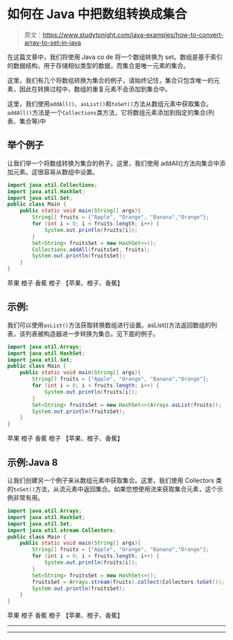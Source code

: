 # 如何在 Java 中把数组转换成集合

> 原文：<https://www.studytonight.com/java-examples/how-to-convert-array-to-set-in-java>

在这篇文章中，我们将使用 Java co de 将一个数组转换为 set。数组是基于索引的数据结构，用于存储相似类型的数据，而集合是唯一元素的集合。

这里，我们有几个将数组转换为集合的例子，请始终记住，集合只包含唯一的元素，因此在转换过程中，数组的重复元素不会添加到集合中。

这里，我们使用`addAll()`、`asList()`和`toSet()`方法从数组元素中获取集合。`addAll()`方法是一个`Collections`类方法，它将数组元素添加到指定的集合(列表、集合等)中

## 举个例子

让我们举一个将数组转换为集合的例子。这里，我们使用 addAll()方法向集合中添加元素。这很容易从数组中设置。

```java
import java.util.Collections;
import java.util.HashSet;
import java.util.Set;
public class Main {
	public static void main(String[] args){
		String[] fruits = {"Apple", "Orange", "Banana","Orange"};
		for (int i = 0; i < fruits.length; i++) {
			System.out.println(fruits[i]);
		}
		Set<String> fruitsSet = new HashSet<>();
		Collections.addAll(fruitsSet, fruits);
		System.out.println(fruitsSet);	
	}
}
```

苹果
橙子
香蕉
橙子
【苹果、橙子、香蕉】

## 示例:

我们可以使用`asList()`方法获取转换数组进行设置。asList()方法返回数组的列表，该列表被构造器进一步转换为集合。见下面的例子。

```java
import java.util.Arrays;
import java.util.HashSet;
import java.util.Set;
public class Main {
	public static void main(String[] args){
		String[] fruits = {"Apple", "Orange", "Banana","Orange"};
		for (int i = 0; i < fruits.length; i++) {
			System.out.println(fruits[i]);
		}
		Set<String> fruitsSet = new HashSet<>(Arrays.asList(fruits));
		System.out.println(fruitsSet);	
	}
}
```

苹果
橙子
香蕉
橙子
【苹果、橙子、香蕉】

## 示例:Java 8

让我们创建另一个例子来从数组元素中获取集合。这里，我们使用 Collectors 类的`toSet()`方法，从流元素中返回集合。如果您想使用流来获取集合元素，这个示例非常有用。

```java
import java.util.Arrays;
import java.util.HashSet;
import java.util.Set;
import java.util.stream.Collectors;
public class Main {
	public static void main(String[] args){
		String[] fruits = {"Apple", "Orange", "Banana","Orange"};
		for (int i = 0; i < fruits.length; i++) {
			System.out.println(fruits[i]);
		}
		Set<String> fruitsSet = new HashSet<>();
		fruitsSet = Arrays.stream(fruits).collect(Collectors.toSet());
		System.out.println(fruitsSet);	
	}
}
```

苹果
橙子
香蕉
橙子
【苹果、橙子、香蕉】

* * *

* * *